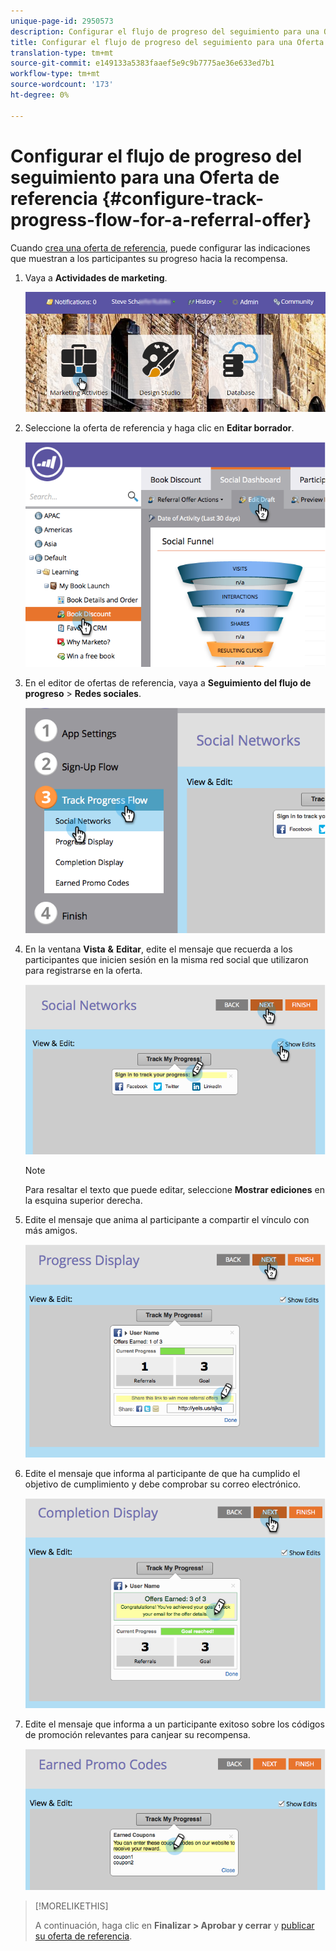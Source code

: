 ```yaml
---
unique-page-id: 2950573
description: Configurar el flujo de progreso del seguimiento para una Oferta de referencia - Documentos de marketing - Documentación del producto
title: Configurar el flujo de progreso del seguimiento para una Oferta de referencia
translation-type: tm+mt
source-git-commit: e149133a5383faaef5e9c9b7775ae36e633ed7b1
workflow-type: tm+mt
source-wordcount: '173'
ht-degree: 0%

---
```



# Configurar el flujo de progreso del seguimiento para una Oferta de referencia {#configure-track-progress-flow-for-a-referral-offer}

Cuando [crea una oferta de referencia](../../../../product-docs/demand-generation/social/referral-offers/create-a-referral-offer.md), puede configurar las indicaciones que muestran a los participantes su progreso hacia la recompensa.

1. Vaya a **Actividades de marketing**.

   ![](assets/login-marketing-activities-4.png)

1. Seleccione la oferta de referencia y haga clic en **Editar borrador**.

   ![](assets/image2014-9-22-14-3a35-3a31.png)

1. En el editor de ofertas de referencia, vaya a **Seguimiento del flujo de progreso** > **Redes sociales**.

   ![](assets/image2014-9-22-14-3a35-3a43.png)

1. En la ventana **Vista** **&amp;** **Editar**, edite el mensaje que recuerda a los participantes que inicien sesión en la misma red social que utilizaron para registrarse en la oferta.

   ![](assets/image2014-9-22-14-3a35-3a58.png)

   >[!NOTE]
   >
   >Para resaltar el texto que puede editar, seleccione **Mostrar ediciones** en la esquina superior derecha.

1. Edite el mensaje que anima al participante a compartir el vínculo con más amigos.

   ![](assets/image2014-9-22-14-3a36-3a22.png)

1. Edite el mensaje que informa al participante de que ha cumplido el objetivo de cumplimiento y debe comprobar su correo electrónico.

   ![](assets/image2014-9-22-14-3a36-3a36.png)

1. Edite el mensaje que informa a un participante exitoso sobre los códigos de promoción relevantes para canjear su recompensa.

   ![](assets/image2014-9-22-14-3a36-3a43.png)

>[!MORELIKETHIS]
>
>A continuación, haga clic en **Finalizar > Aprobar y cerrar** y [publicar su oferta de referencia](../../../../product-docs/demand-generation/social/referral-offers/publish-a-referral-offer.md).

